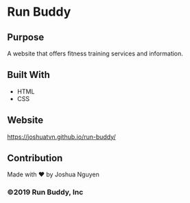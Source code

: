 # Run Buddy

## Purpose
A website that offers fitness training services and information.

## Built With
* HTML
* CSS

## Website
https://joshuatvn.github.io/run-buddy/

## Contribution
Made with ❤️ by Joshua Nguyen
### ©️2019 Run Buddy, Inc
